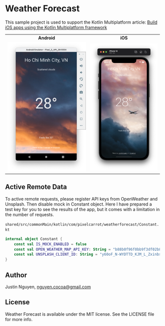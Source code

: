 # Weather Forecast

This sample project is used to support the Kotlin Multiplatform article: [Build iOS apps using the Kotlin Multiplatform framework](https://pixelcarrot.com/build-ios-apps-using-the-kotlin-multiplatform-framework)



<table>
    <tr>
        <td align="center"><b>Android</b></td>
        <td align="center"><b>iOS</b></td>
    </tr>
    <tr>
        <td><img src="readme/android.png" alt="android" style="zoom:50%;" /></td>
        <td><img src="readme/ios.png" alt="ios" style="zoom:50%;" /></td>
    </tr>
</table>


## Active Remote Data

To active remote requests, please register API keys from OpenWeather and Unsplash. Then disable mock in Constant object. Here I have prepared a test key for you to see the results of the app, but it comes with a limitation in the number of requests.

`shared/src/commonMain/kotlin/com/pixelcarrot/weatherforecast/Constant.kt `

```kotlin
internal object Constant {
    const val IS_MOCK_ENABLED = false
    const val OPEN_WEATHER_MAP_API_KEY: String = "b88b0f96f0bb9f3df02b8171604108d9"
    const val UNSPLASH_CLIENT_ID: String = "y60oF_N-WYDTTD_KJM_L_ZxinbsFP9OyK-magLVDsz0"
}
```

## Author

Justin Nguyen, nguyen.cocoa@gmail.com

## License

Weather Forecast is available under the MIT license. See the LICENSE file for more info.
